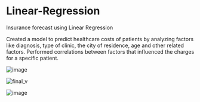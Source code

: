 # Linear-Regression
Insurance forecast using Linear Regression

Created a model to predict healthcare costs of patients by analyzing factors like diagnosis, type of clinic, the city of residence, age and other related factors. Performed correlations between factors that influenced the charges for a specific patient.



![image](https://user-images.githubusercontent.com/47552176/53305259-6040af80-384d-11e9-9105-5e07034c926c.png)


![final_v](https://user-images.githubusercontent.com/47552176/53305237-fb855500-384c-11e9-9e27-806410a7ad4a.png)


![image](https://user-images.githubusercontent.com/47552176/53305314-31770900-384e-11e9-9da6-316fdc9dc206.png)

